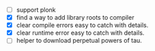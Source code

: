 - [ ] support plonk
- [x] find a way to add library roots to compiler
- [x] clear compile errors easy to catch with details.
- [x] clear runtime error easy to catch with details.
- [ ] helper to download perpetual powers of tau.
